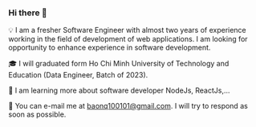 ### Hi there 👋

💡 I am a fresher Software Engineer with almost two years of experience working in the field of development of web applications. I am looking for opportunity to enhance experience in software development.

🎓 I will graduated form Ho Chi Minh University of Technology and Education (Data Engineer, Batch of 2023).

🌱 I am learning more about software developer NodeJs, ReactJs,...

📧 You can e-mail me at baonq100101@gmail.com. I will try to respond as soon as possible.
